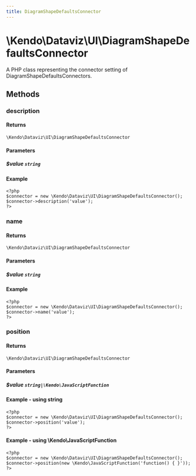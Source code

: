 ```yaml
---
title: DiagramShapeDefaultsConnector
---
```


# \Kendo\Dataviz\UI\DiagramShapeDefaultsConnector

A PHP class representing the connector setting of DiagramShapeDefaultsConnectors.


## Methods

### description


#### Returns
`\Kendo\Dataviz\UI\DiagramShapeDefaultsConnector`

#### Parameters

##### $value `string`



#### Example 
    <?php
    $connector = new \Kendo\Dataviz\UI\DiagramShapeDefaultsConnector();
    $connector->description('value');
    ?>

### name


#### Returns
`\Kendo\Dataviz\UI\DiagramShapeDefaultsConnector`

#### Parameters

##### $value `string`



#### Example 
    <?php
    $connector = new \Kendo\Dataviz\UI\DiagramShapeDefaultsConnector();
    $connector->name('value');
    ?>

### position


#### Returns
`\Kendo\Dataviz\UI\DiagramShapeDefaultsConnector`

#### Parameters

##### $value `string|\Kendo\JavaScriptFunction`



#### Example  - using string
    <?php
    $connector = new \Kendo\Dataviz\UI\DiagramShapeDefaultsConnector();
    $connector->position('value');
    ?>

#### Example  - using \Kendo\JavaScriptFunction
    <?php
    $connector = new \Kendo\Dataviz\UI\DiagramShapeDefaultsConnector();
    $connector->position(new \Kendo\JavaScriptFunction('function() { }'));
    ?>

